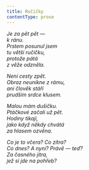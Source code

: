 ```yaml
---
title: Ručičky
contentType: prose
---
```


<section>

_Je za pět pět —  
k ránu.  
Prstem posunul jsem  
tu větší ručičku,  
protože pátá  
z věže odzněla._

</section>

<section>

_Není cesty zpět.  
Obraz neunikne z rámu,  
ani člověk stáří  
prudším srdce klusem._

</section>

<section>

_Malou mám dušičku.  
Ptáčkové začali už pět.  
Hodiny tikají,  
jako když někdy chvátá  
za hlasem ozvěna._

</section>

<section>

_Co je to včera? Co zítra?  
Co dnes? A nyní? Právě — teď?  
Za časného jitra,  
jež si jde na pohřeb?_

</section>
